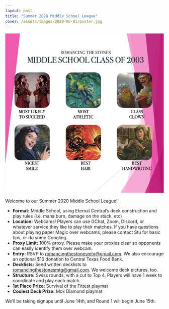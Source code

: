 ```yaml
---
layout: post
title: "Summer 2020 Middle School League"
cover: /assets/images/2020-06-01/poster.jpg
---
```


![](/assets/images/2020-06-01/poster.jpg)

Welcome to our Summer 2020 Middle School League!

*	**Format:** Middle School, using Eternal Central’s deck construction and
  play rules (i.e. mana burn, damage on the stack, etc)
*	**Location:** Webcams! Players can use GChat, Zoom, Discord, or whatever
  service they like to play their matches. If you have questions about playing
  paper Magic over webcams, please contact Stu for basic tips, or do some
  Googling.
*	**Proxy Limit:** 100% proxy. Please make your proxies clear so opponents
  can easily identify them over webcam.
*	**Entry:** RSVP to romancingthestonesmtg@gmail.com. We also encourage an
  optional $10 donation to Central Texas Food Bank.
*	**Decklists:** Send written decklists to romancingthestonesmtg@gmail.com.
  We welcome deck pictures, too.
*	**Structure:** Swiss rounds, with a cut to Top 4. Players will have 1 week
  to coordinate and play each match.
*	**1st Place Prize:** Survival of the Fittest playmat
*	**Coolest Deck Prize:** Mox Diamond playmat

We’ll be taking signups until June 14th, and Round 1 will begin June 15th.

